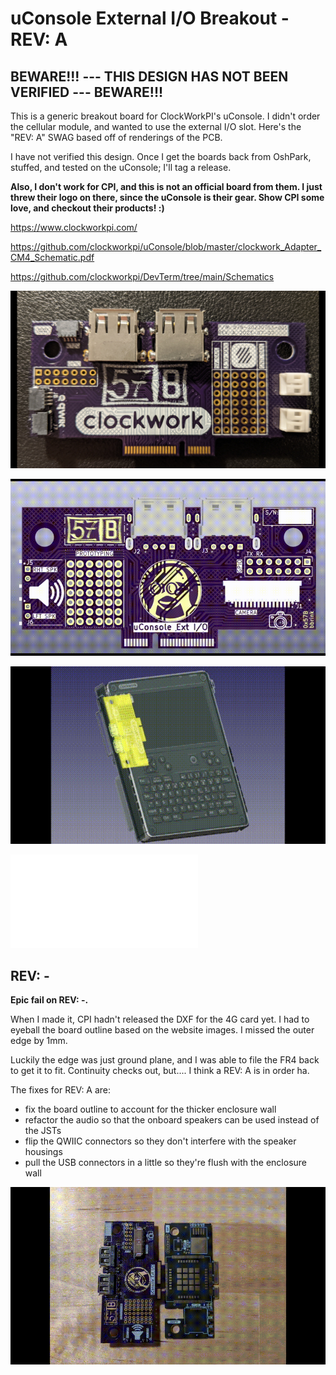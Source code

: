 # uConsole External I/O Breakout - REV: A

## BEWARE!!! --- THIS DESIGN HAS NOT BEEN VERIFIED --- BEWARE!!!

This is a generic breakout board for ClockWorkPI's uConsole. I didn't order the cellular module, and wanted to use the external I/O slot. Here's the "REV: A" SWAG based off of renderings of the PCB.

I have not verified this design. Once I get the boards back from OshPark, stuffed, and tested on the uConsole; I'll tag a release. 

**Also, I don't work for CPI, and this is not an official board from them. I just threw their logo on there, since the uConsole is their gear. Show CPI some love, and checkout their products! :)**

https://www.clockworkpi.com/

https://github.com/clockworkpi/uConsole/blob/master/clockwork_Adapter_CM4_Schematic.pdf

https://github.com/clockworkpi/DevTerm/tree/main/Schematics

![media/populated_board.gif](media/populated_board.gif)

![media/assembly.gif](media/assembly.gif)

![media/mockup.gif](media/mockup.gif)

![docs/schematic.pdf](docs/schematic.pdf)

## REV: -

**Epic fail on REV: -.**

When I made it, CPI hadn't released the DXF for the 4G card yet. I had to eyeball the board outline based on the website images. I missed the outer edge by 1mm. 

Luckily the edge was just ground plane, and I was able to file the FR4 back to get it to fit. Continuity checks out, but.... I think a REV: A is in order ha.

The fixes for REV: A are:
* fix the board outline to account for the thicker enclosure wall
* refactor the audio so that the onboard speakers can be used instead of the JSTs
* flip the QWIIC connectors so they don't interfere with the speaker housings
* pull the USB connectors in a little so they're flush with the enclosure wall

![Epic Fail](media/rev_-/epic_fail.gif)
